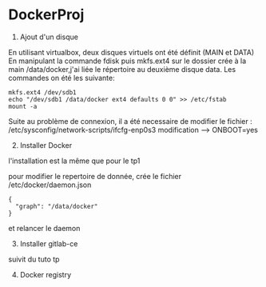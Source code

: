 # DockerProj

1. Ajout d'un disque

En utilisant virtualbox, deux disques virtuels ont été définit (MAIN et DATA)
En manipulant la commande fdisk puis mkfs.ext4 sur le dossier crée à la main /data/docker,j'ai liée le répertoire au deuxième disque data.
Les commandes on été les suivante:
```
mkfs.ext4 /dev/sdb1
echo "/dev/sdb1 /data/docker ext4 defaults 0 0" >> /etc/fstab
mount -a
```
Suite au problème de connexion, il a été necessaire de modifier le fichier : /etc/sysconfig/network-scripts/ifcfg-enp0s3
modification --> ONBOOT=yes

2. Installer Docker

l'installation est la même que pour le tp1

pour modifier le repertoire de donnée, crée le fichier /etc/docker/daemon.json
```
{
  "graph": "/data/docker"
}
``` 
et relancer le daemon

3. Installer gitlab-ce

suivit du tuto tp

4. Docker registry

